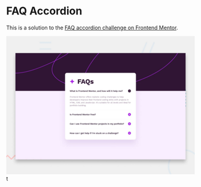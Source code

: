 # FAQ Accordion

This is a solution to the [FAQ accordion challenge on Frontend Mentor](https://www.frontendmentor.io/challenges/faq-accordion-wyfFdeBwBz).

![preview](./src/assets/design/desktop-preview.jpg)
t
